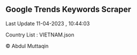 

## Google Trends Keywords Scraper 
 
Last Update 11-04-2023 , 10:44:03

Country List :
VIETNAM.json



© Abdul Muttaqin 
